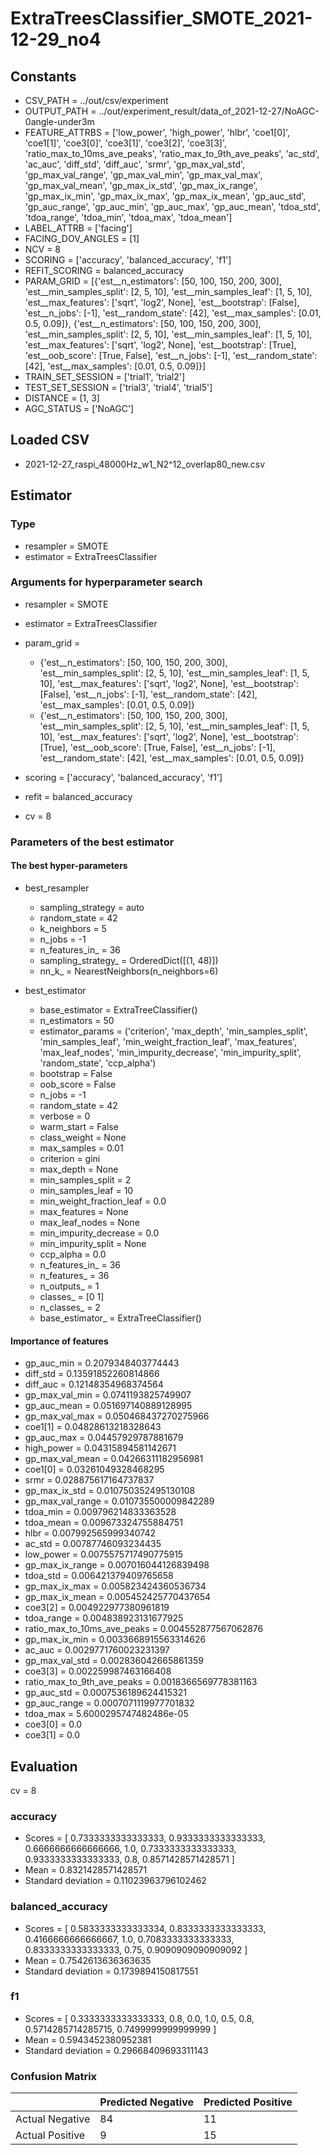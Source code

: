 # ExtraTreesClassifier_SMOTE_2021-12-29_no4
## Constants
- CSV_PATH = ../out/csv/experiment
- OUTPUT_PATH = ../out/experiment_result/data_of_2021-12-27/NoAGC-0angle-under3m
- FEATURE_ATTRBS = ['low_power', 'high_power', 'hlbr', 'coe1[0]', 'coe1[1]', 'coe3[0]', 'coe3[1]', 'coe3[2]', 'coe3[3]', 'ratio_max_to_10ms_ave_peaks', 'ratio_max_to_9th_ave_peaks', 'ac_std', 'ac_auc', 'diff_std', 'diff_auc', 'srmr', 'gp_max_val_std', 'gp_max_val_range', 'gp_max_val_min', 'gp_max_val_max', 'gp_max_val_mean', 'gp_max_ix_std', 'gp_max_ix_range', 'gp_max_ix_min', 'gp_max_ix_max', 'gp_max_ix_mean', 'gp_auc_std', 'gp_auc_range', 'gp_auc_min', 'gp_auc_max', 'gp_auc_mean', 'tdoa_std', 'tdoa_range', 'tdoa_min', 'tdoa_max', 'tdoa_mean']
- LABEL_ATTRB = ['facing']
- FACING_DOV_ANGLES = [1]
- NCV = 8
- SCORING = ['accuracy', 'balanced_accuracy', 'f1']
- REFIT_SCORING = balanced_accuracy
- PARAM_GRID = [{'est__n_estimators': [50, 100, 150, 200, 300], 'est__min_samples_split': [2, 5, 10], 'est__min_samples_leaf': [1, 5, 10], 'est__max_features': ['sqrt', 'log2', None], 'est__bootstrap': [False], 'est__n_jobs': [-1], 'est__random_state': [42], 'est__max_samples': [0.01, 0.5, 0.09]}, {'est__n_estimators': [50, 100, 150, 200, 300], 'est__min_samples_split': [2, 5, 10], 'est__min_samples_leaf': [1, 5, 10], 'est__max_features': ['sqrt', 'log2', None], 'est__bootstrap': [True], 'est__oob_score': [True, False], 'est__n_jobs': [-1], 'est__random_state': [42], 'est__max_samples': [0.01, 0.5, 0.09]}]
- TRAIN_SET_SESSION = ['trial1', 'trial2']
- TEST_SET_SESSION = ['trial3', 'trial4', 'trial5']
- DISTANCE = [1, 3]
- AGC_STATUS = ['NoAGC']

## Loaded CSV
- 2021-12-27_raspi_48000Hz_w1_N2^12_overlap80_new.csv

## Estimator
### Type
- resampler = SMOTE
- estimator = ExtraTreesClassifier

### Arguments for hyperparameter search
- resampler = SMOTE
- estimator = ExtraTreesClassifier
- param_grid = 
	- {'est__n_estimators': [50, 100, 150, 200, 300], 'est__min_samples_split': [2, 5, 10], 'est__min_samples_leaf': [1, 5, 10], 'est__max_features': ['sqrt', 'log2', None], 'est__bootstrap': [False], 'est__n_jobs': [-1], 'est__random_state': [42], 'est__max_samples': [0.01, 0.5, 0.09]}
	- {'est__n_estimators': [50, 100, 150, 200, 300], 'est__min_samples_split': [2, 5, 10], 'est__min_samples_leaf': [1, 5, 10], 'est__max_features': ['sqrt', 'log2', None], 'est__bootstrap': [True], 'est__oob_score': [True, False], 'est__n_jobs': [-1], 'est__random_state': [42], 'est__max_samples': [0.01, 0.5, 0.09]}

- scoring = ['accuracy', 'balanced_accuracy', 'f1']
- refit = balanced_accuracy
- cv = 8

### Parameters of the best estimator
#### The best hyper-parameters
- best_resampler
	- sampling_strategy = auto
	- random_state = 42
	- k_neighbors = 5
	- n_jobs = -1
	- n_features_in_ = 36
	- sampling_strategy_ = OrderedDict([(1, 48)])
	- nn_k_ = NearestNeighbors(n_neighbors=6)

- best_estimator
	- base_estimator = ExtraTreeClassifier()
	- n_estimators = 50
	- estimator_params = ('criterion', 'max_depth', 'min_samples_split', 'min_samples_leaf', 'min_weight_fraction_leaf', 'max_features', 'max_leaf_nodes', 'min_impurity_decrease', 'min_impurity_split', 'random_state', 'ccp_alpha')
	- bootstrap = False
	- oob_score = False
	- n_jobs = -1
	- random_state = 42
	- verbose = 0
	- warm_start = False
	- class_weight = None
	- max_samples = 0.01
	- criterion = gini
	- max_depth = None
	- min_samples_split = 2
	- min_samples_leaf = 10
	- min_weight_fraction_leaf = 0.0
	- max_features = None
	- max_leaf_nodes = None
	- min_impurity_decrease = 0.0
	- min_impurity_split = None
	- ccp_alpha = 0.0
	- n_features_in_ = 36
	- n_features_ = 36
	- n_outputs_ = 1
	- classes_ = [0 1]
	- n_classes_ = 2
	- base_estimator_ = ExtraTreeClassifier()

#### Importance of features
- gp_auc_min = 0.2079348403774443
- diff_std = 0.13591852260814866
- diff_auc = 0.12148354968374564
- gp_max_val_min = 0.0741193825749907
- gp_auc_mean = 0.051697140889128995
- gp_max_val_max = 0.050468437270275966
- coe1[1] = 0.04828613218328643
- gp_auc_max = 0.04457929787881679
- high_power = 0.04315894581142671
- gp_max_val_mean = 0.04266311182956981
- coe1[0] = 0.03261049328468295
- srmr = 0.028875617164737837
- gp_max_ix_std = 0.010750352495130108
- gp_max_val_range = 0.010735500009842289
- tdoa_min = 0.009796214833363528
- tdoa_mean = 0.009673324755884751
- hlbr = 0.007992565999340742
- ac_std = 0.00787746093234435
- low_power = 0.0075575717490775915
- gp_max_ix_range = 0.007016044126839498
- tdoa_std = 0.006421379409765658
- gp_max_ix_max = 0.005823424360536734
- gp_max_ix_mean = 0.005452425770437654
- coe3[2] = 0.004922977380961819
- tdoa_range = 0.004838923131677925
- ratio_max_to_10ms_ave_peaks = 0.004552877567062876
- gp_max_ix_min = 0.0033668915563314626
- ac_auc = 0.0029771760023231397
- gp_max_val_std = 0.002836042665861359
- coe3[3] = 0.002259987463166408
- ratio_max_to_9th_ave_peaks = 0.0018366569778381163
- gp_auc_std = 0.0007536189624415321
- gp_auc_range = 0.0007071119977701832
- tdoa_max = 5.6000295747482486e-05
- coe3[0] = 0.0
- coe3[1] = 0.0

## Evaluation
cv = 8
### accuracy
- Scores = [ 0.7333333333333333, 0.9333333333333333, 0.6666666666666666, 1.0, 0.7333333333333333, 0.9333333333333333, 0.8, 0.8571428571428571 ]
- Mean = 0.8321428571428571
- Standard deviation = 0.11023963796102462

### balanced_accuracy
- Scores = [ 0.5833333333333334, 0.8333333333333333, 0.4166666666666667, 1.0, 0.7083333333333333, 0.8333333333333333, 0.75, 0.9090909090909092 ]
- Mean = 0.7542613636363635
- Standard deviation = 0.1739894150817551

### f1
- Scores = [ 0.3333333333333333, 0.8, 0.0, 1.0, 0.5, 0.8, 0.5714285714285715, 0.7499999999999999 ]
- Mean = 0.5943452380952381
- Standard deviation = 0.29668409693311143

### Confusion Matrix
|  | Predicted Negative | Predicted Positive |
| --- | --- | --- |
| Actual Negative | 84 | 11 |
| Actual Positive | 9 | 15 |

      